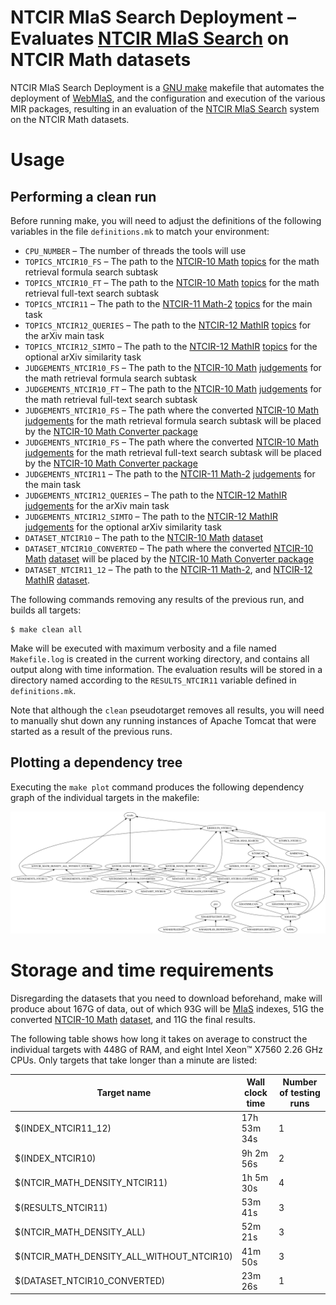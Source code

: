 NTCIR MIaS Search Deployment – Evaluates [NTCIR MIaS Search][ntcir-mias-search] on NTCIR Math datasets
======================================================================================================

NTCIR MIaS Search Deployment is a [GNU make][make] makefile that automates the
deployment of [WebMIaS][], and the configuration and execution of the various
MIR packages, resulting in an evaluation of the [NTCIR MIaS
Search][ntcir-mias-search] system on the NTCIR Math datasets.

 [make]: https://www.gnu.org/software/make/manual/make.html
 [ntcir-mias-search]: https://github.com/MIR-MU/ntcir-mias-search
 [WebMIaS]: https://github.com/MIR-MU/WebMIaS

Usage
=====
Performing a clean run
----------------------
Before running make, you will need to adjust the definitions of the following
variables in the file `definitions.mk` to match your environment:

- `CPU_NUMBER` – The number of threads the tools will use
- `TOPICS_NTCIR10_FS` – The path to the [NTCIR-10 Math][aizawaetal13-ntcir10]
  [topics][ntcir-task-data] for the math retrieval formula search subtask
- `TOPICS_NTCIR10_FT` – The path to the [NTCIR-10 Math][aizawaetal13-ntcir10]
  [topics][ntcir-task-data] for the math retrieval full-text search subtask
- `TOPICS_NTCIR11` – The path to the [NTCIR-11 Math-2][aizawaetal14-ntcir11]
  [topics][ntcir-task-data] for the main task
- `TOPICS_NTCIR12_QUERIES` – The path to the [NTCIR-12
  MathIR][zanibbi16-ntcir12] [topics][ntcir-task-data] for the arXiv main
  task
- `TOPICS_NTCIR12_SIMTO` – The path to the [NTCIR-12 MathIR][zanibbi16-ntcir12]
  [topics][ntcir-task-data] for the optional arXiv similarity task
- `JUDGEMENTS_NTCIR10_FS` – The path to the [NTCIR-10 Math][aizawaetal13-ntcir10]
  [judgements][ntcir-task-data] for the math retrieval formula search subtask
- `JUDGEMENTS_NTCIR10_FT` – The path to the [NTCIR-10 Math][aizawaetal13-ntcir10]
  [judgements][ntcir-task-data] for the math retrieval full-text search
  subtask
- `JUDGEMENTS_NTCIR10_FS` – The path where the converted [NTCIR-10
  Math][aizawaetal13-ntcir10] [judgements][ntcir-task-data] for the math
  retrieval formula search subtask will be placed by the [NTCIR-10 Math
  Converter package][ntcir10-math-converter]
- `JUDGEMENTS_NTCIR10_FS` – The path where the converted [NTCIR-10
  Math][aizawaetal13-ntcir10] [judgements][ntcir-task-data] for the math
  retrieval full-text search subtask will be placed by the [NTCIR-10 Math
  Converter package][ntcir10-math-converter]
- `JUDGEMENTS_NTCIR11` – The path to the [NTCIR-11
  Math-2][aizawaetal14-ntcir11] [judgements][ntcir-task-data] for the main
  task
- `JUDGEMENTS_NTCIR12_QUERIES` – The path to the [NTCIR-12
  MathIR][zanibbi16-ntcir12] [judgements][ntcir-task-data] for the arXiv
  main task
- `JUDGEMENTS_NTCIR12_SIMTO` – The path to the [NTCIR-12
  MathIR][zanibbi16-ntcir12] [judgements][ntcir-task-data] for the optional
  arXiv similarity task
- `DATASET_NTCIR10` – The path to the [NTCIR-10 Math][aizawaetal13-ntcir10]
  [dataset][ntcir-10-math-data]
- `DATASET_NTCIR10_CONVERTED` – The path where the converted [NTCIR-10
  Math][aizawaetal13-ntcir10] [dataset][ntcir-10-math-data] will be placed by
  the [NTCIR-10 Math Converter package][ntcir10-math-converter]
- `DATASET_NTCIR11_12` – The path to the [NTCIR-11
  Math-2][aizawaetal14-ntcir11], and [NTCIR-12 MathIR][zanibbi16-ntcir12]
  [dataset][ntcir-12-mathir-data].

 [aizawaetal13-ntcir10]: https://ntcir-math.nii.ac.jp/wp-content/blogs.dir/23/files/2013/10/01-NTCIR10-OV-MATH-AizawaA.pdf (NTCIR-10 Math Pilot Task Overview)
 [aizawaetal14-ntcir11]: https://citeseerx.ist.psu.edu/viewdoc/download?doi=10.1.1.686.444&rep=rep1&type=pdf (NTCIR-11 Math-2 Task Overview)
 [ntcir-task-data]: https://www.nii.ac.jp/dsc/idr/en/ntcir/ntcir-taskdata.html (Downloading NTCIR Test Collections Task Data)
 [ntcir10-math-converter]: https://github.com/MIR-MU/ntcir10-math-converter
 [ntcir-10-math-data]: https://ntcir-math.nii.ac.jp/data/ (NTCIR-12 MathIR » Data » NTCIR-10 Math Pilot Task)
 [ntcir-12-mathir-data]: https://ntcir-math.nii.ac.jp/data/ (NTCIR-12 MathIR » Data » NTCIR-12 MathIR Task)
 [zanibbi16-ntcir12]: https://research.nii.ac.jp/ntcir/workshop/OnlineProceedings12/pdf/ntcir/OVERVIEW/01-NTCIR12-OV-MathIR-ZanibbiR.pdf (NTCIR-12 MathIR Task Overview)

The following commands removing any results of the previous run, and builds all
targets:

```
$ make clean all
```

Make will be executed with maximum verbosity and a file named `Makefile.log` is
created in the current working directory, and contains all output along with
time information. The evaluation results will be stored in a directory named
according to the `RESULTS_NTCIR11` variable defined in `definitions.mk`.

Note that although the `clean` pseudotarget removes all results, you will need
to manually shut down any running instances of Apache Tomcat that were started
as a result of the previous runs.

Plotting a dependency tree
--------------------------
Executing the `make plot` command produces the following dependency graph of
the individual targets in the makefile:

 ![Dependency tree](Makefile.svg)

Storage and time requirements
=============================
Disregarding the datasets that you need to download beforehand, make will
produce about 167G of data, out of which 93G will be [MIaS][] indexes, 51G the
converted [NTCIR-10 Math][aizawaetal13-ntcir10] [dataset][ntcir-10-math-data],
and 11G the final results.

The following table shows how long it takes on average to construct the
individual targets with 448G of RAM, and eight Intel Xeon™ X7560 2.26 GHz
CPUs. Only targets that take longer than a minute are listed:

| Target name  | Wall clock time | Number of testing runs |
| ------------ | --------------- | ---------------------- |
| $(INDEX_NTCIR11_12) | 17h 53m 34s | 1 |
| $(INDEX_NTCIR10) | 9h 2m 56s | 2 |
| $(NTCIR_MATH_DENSITY_NTCIR11) | 1h 5m 30s | 4 |
| $(RESULTS_NTCIR11) | 53m 41s | 3 |
| $(NTCIR_MATH_DENSITY_ALL) | 52m 21s | 3 |
| $(NTCIR_MATH_DENSITY_ALL_WITHOUT_NTCIR10) | 41m 50s | 3 |
| $(DATASET_NTCIR10_CONVERTED) | 23m 26s | 1 |

 [MIaS]: https://github.com/MIR-MU/MIaS
